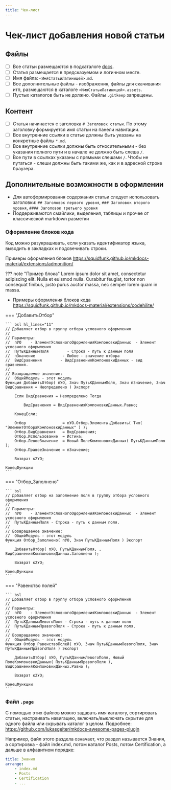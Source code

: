 ```yaml
---
title: Чек-лист
---
```

# Чек-лист добавления новой статьи

## Файлы

- [ ] Все статьи размещаются в подкаталоге [docs](/docs).
- [ ] Статья размещается в предсказуемом и логичном месте.
- [ ] Имя файла: `<ИмяСтатьиЛатиницей>.md`.
- [ ] Все дополнительные файлы - изображения, файлы для скачивания итп, размещаются в каталоге `<ИмяСтатьиЛатиницей>.assets`.
- [ ] Пустых каталогов быть не должно. Файлы `.gitkeep` запрещены.

## Контент

- [ ] Статья начинается с заголовка `# Заголовок статьи`. По этому заголовку формируется имя статьи на панели навигации.
- [ ] Все внутренние ссылки в статье должны быть указаны на конкретные файлы `*.md`.
- [ ] Все внутренние ссылки должны быть относительными - без указания полного пути и в начале не должно быть слеша `/`.
- [ ] Все пути в ссылках указаны с прямыми слешами `/`. Чтобы не путаться - слеши должны быть такими же, как и в адресной строке браузера.

## Дополнительные возможности в оформлении

- Для автоформирования содержания статьи следует использовать заголовки: `## Заголовок первого уровня`, `### Заголовок второго уровня`, `#### Заголовок третьего уровня`
- Поддерживаются смайлики, выделения, таблицы и прочее от классической markdown разметки

### Оформление блоков кода

Код можно разукрашивать, если указать идентификатор языка, выводить в закладках и подсвечивать строки.

Примеры оформления блоков https://squidfunk.github.io/mkdocs-material/extensions/admonition/

??? note "Пример блока"
    Lorem ipsum dolor sit amet, consectetur adipiscing elit. Nulla et euismod
    nulla. Curabitur feugiat, tortor non consequat finibus, justo purus auctor
    massa, nec semper lorem quam in massa.

- Примеры оформления блоков кода https://squidfunk.github.io/mkdocs-material/extensions/codehilite/

=== "ДобавитьОтбор"

    ``` bsl hl_lines="11"
    // Добавляет отбор в группу отбора условного оформления
    //
    // Параметры:
    //  пУО    - ЭлементУсловногоОформленияКомпоновкиДанных  - Элемент условного оформления
    //  ПутьКДаннымПоля        - Строка - путь к данным поля
    //  пЗначение            - Любое - значение отбора
    //  ВидСравнения        - ВидСравненияКомпоновкиДанных - вид сравнения.
    //
    // Возвращаемое значение:
    //  ОбщийМодуль - этот модуль
    Функция ДобавитьОтбор( пУО, Знач ПутьКДаннымПоля, Знач пЗначение, Знач ВидСравнения = Неопределено ) Экспорт
        
        Если ВидСравнения = Неопределено Тогда
            
            ВидСравнения = ВидСравненияКомпоновкиДанных.Равно;
            
        КонецЕсли;
        
        Отбор                = пУО.Отбор.Элементы.Добавить( Тип( "ЭлементОтбораКомпоновкиДанных" ) );
        Отбор.ВидСравнения   = ВидСравнения;
        Отбор.Использование  = Истина;
        Отбор.ЛевоеЗначение  = Новый ПолеКомпоновкиДанных( ПутьКДаннымПоля );
        Отбор.ПравоеЗначение = пЗначение;
        
        Возврат к2УО;
        
    КонецФункции
    ```

=== "Отбор_Заполнено"

    ``` bsl
    // Добавляет отбор на заполнение поля в группу отбора условного оформления
    //
    // Параметры:
    //  пУО    - ЭлементУсловногоОформленияКомпоновкиДанных  - Элемент условного оформления
    //  ПутьКДаннымПоля - Строка - путь к данным поля.
    //
    // Возвращаемое значение:
    //  ОбщийМодуль - этот модуль
    Функция Отбор_Заполнено( пУО, Знач ПутьКДаннымПоля ) Экспорт
        
        ДобавитьОтбор( пУО, ПутьКДаннымПоля, , ВидСравненияКомпоновкиДанных.Заполнено );
        
        Возврат к2УО;
        
    КонецФункции
    ```

=== "Равенство полей"

    ``` bsl
    // Добавляет отбор в группу отбора условного оформления
    //
    // Параметры:
    //  пУО    - ЭлементУсловногоОформленияКомпоновкиДанных  - Элемент условного оформления
    //  ПутьКДаннымЛевогоПоля - Строка - путь к данным поля
    //  ПутьКДаннымПравогоПоля - Строка - путь к данным поля.
    //
    // Возвращаемое значение:
    //  ОбщийМодуль - этот модуль
    Функция Отбор_РавенствоПолей( пУО, Знач ПутьКДаннымЛевогоПоля, Знач ПутьКДаннымПравогоПоля ) Экспорт
        
        ДобавитьОтбор( пУО, ПутьКДаннымЛевогоПоля, Новый ПолеКомпоновкиДанных( ПутьКДаннымПравогоПоля ), ВидСравненияКомпоновкиДанных.Равно );
        
        Возврат к2УО;
        
    КонецФункции
    ```

### Файл `.page`

С помощью этих файлов можно задавать имя каталогу, сортировать статьи, настраивать навигацию, включать/выключать скрытие для одного файла или скрывать каталог в целом.
Подробнее: https://github.com/lukasgeiter/mkdocs-awesome-pages-plugin

Например, файл этого раздела означает, что раздел называется Знания, а сортировка - файл index.md, потом каталог Posts, потом Certification, а дальше в алфавитном порядке:

```yaml
title: Знания
arrange:
    - index.md
    - Posts
    - Certification
    - ...
```
